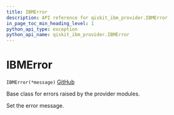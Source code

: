 ```yaml
---
title: IBMError
description: API reference for qiskit_ibm_provider.IBMError
in_page_toc_min_heading_level: 1
python_api_type: exception
python_api_name: qiskit_ibm_provider.IBMError
---
```


# IBMError

<span id="qiskit_ibm_provider.IBMError" />

`IBMError(*message)` [GitHub](https://github.com/qiskit/qiskit-ibm-provider/tree/stable/0.9/qiskit_ibm_provider/exceptions.py "view source code")

Base class for errors raised by the provider modules.

Set the error message.


